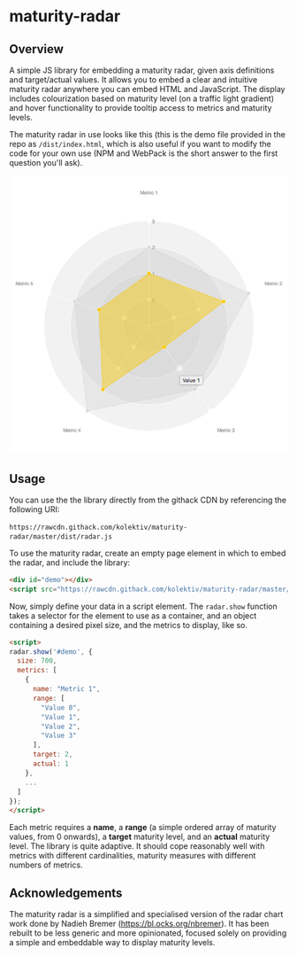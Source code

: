 # maturity-radar

## Overview

A simple JS library for embedding a maturity radar, given axis definitions and target/actual values. It allows you to embed a clear and intuitive maturity radar anywhere you can embed HTML and JavaScript. The display includes colourization based on maturity level (on a traffic light gradient) and hover functionality to provide tooltip access to metrics and maturity levels.

The maturity radar in use looks like this (this is the demo file provided in the repo as `/dist/index.html`, which is also useful if you want to modify the code for your own use (NPM and WebPack is the short answer to the first question you'll ask).

![Maturity Radar](/docs/radar.png?raw=true "Maturity Radar")

## Usage

You can use the the library directly from the githack CDN by referencing the following URI:

`https://rawcdn.githack.com/kolektiv/maturity-radar/master/dist/radar.js`

To use the maturity radar, create an empty page element in which to embed the radar, and include the library:

```html
<div id="demo"></div>
<script src="https://rawcdn.githack.com/kolektiv/maturity-radar/master/dist/radar.js"></script>
```

Now, simply define your data in a script element. The `radar.show` function takes a selector for the element to use as a container, and an object containing a desired pixel size, and the metrics to display, like so.

```html
<script>
radar.show('#demo', {
  size: 700,
  metrics: [
    {
      name: "Metric 1",
      range: [
        "Value 0",
        "Value 1",
        "Value 2",
        "Value 3"
      ],
      target: 2,
      actual: 1
    },
    ...
  ]
});
</script>
```

Each metric requires a **name**, a **range** (a simple ordered array of maturity values, from 0 onwards), a **target** maturity level, and an **actual** maturity level. The library is quite adaptive. It should cope reasonably well with metrics with different cardinalities, maturity measures with different numbers of metrics.

## Acknowledgements

The maturity radar is a simplified and specialised version of the radar chart work done by Nadieh Bremer (https://bl.ocks.org/nbremer). It has been rebuilt to be less generic and more opinionated, focused solely on providing a simple and embeddable way to display maturity levels.
